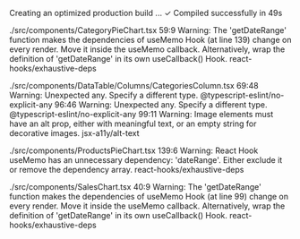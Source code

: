    Creating an optimized production build ...
 ✓ Compiled successfully in 49s

./src/components/CategoryPieChart.tsx
59:9  Warning: The 'getDateRange' function makes the dependencies of useMemo Hook (at line 139) change on every render. Move it inside the useMemo callback. Alternatively, wrap the definition of 'getDateRange' in its own useCallback() Hook.  react-hooks/exhaustive-deps

./src/components/DataTable/Columns/CategoriesColumn.tsx
69:48  Warning: Unexpected any. Specify a different type.  @typescript-eslint/no-explicit-any
96:46  Warning: Unexpected any. Specify a different type.  @typescript-eslint/no-explicit-any
99:11  Warning: Image elements must have an alt prop, either with meaningful text, or an empty string for decorative images.  jsx-a11y/alt-text

./src/components/ProductsPieChart.tsx
139:6  Warning: React Hook useMemo has an unnecessary dependency: 'dateRange'. Either exclude it or remove the dependency array.  react-hooks/exhaustive-deps

./src/components/SalesChart.tsx
40:9  Warning: The 'getDateRange' function makes the dependencies of useMemo Hook (at line 99) change on every render. Move it inside the useMemo callback. Alternatively, wrap the definition of 'getDateRange' in its own useCallback() Hook.  react-hooks/exhaustive-deps
